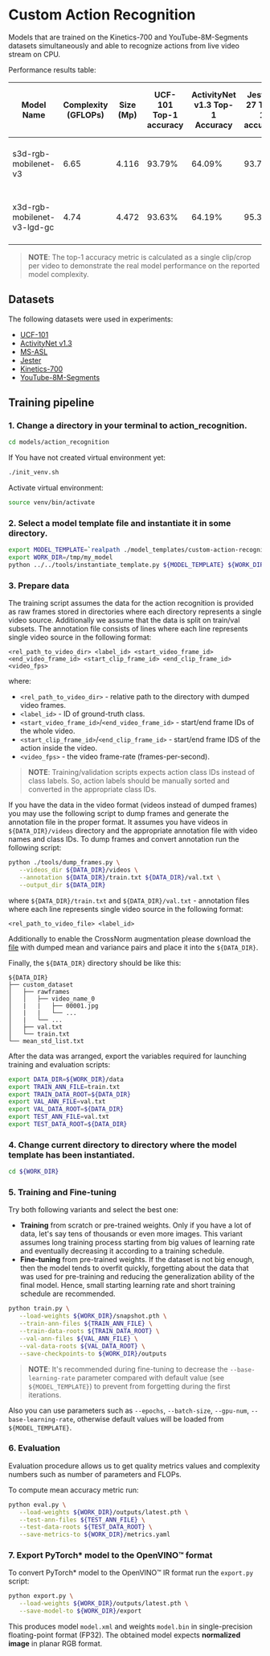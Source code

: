 # Custom Action Recognition

Models that are trained on the Kinetics-700 and YouTube-8M-Segments datasets simultaneously and able to recognize actions from live video stream on CPU.

Performance results table:

| Model Name                  | Complexity (GFLOPs) | Size (Mp) | UCF-101 Top-1 accuracy | ActivityNet v1.3 Top-1 Accuracy | Jester-27 Top-1 accuracy | MS-ASL-1000 Top-1 accuracy | Links                                                                                                                                                                                                                                                              |
| --------------------------- | ------------------- | --------- | ---------------------- | ------------------------------- | ------------------------ | -------------------------- | ------------------------------------------------------------------------------------------------------------------------------------------------------------------------------------------------------------------------------------------------------------------ |
| s3d-rgb-mobilenet-v3        | 6.65                | 4.116     | 93.79%                 | 64.09%                          | 93.79%                   | 41.20%                     | [model template](s3d-rgb-mobilenet-v3/template.yaml), [kinetics-700 snapshot](https://storage.openvinotoolkit.org/repositories/openvino_training_extensions/models/custom_action_recognition/s3d-mobilenetv3-large-kinetics700.pth)                                |
| x3d-rgb-mobilenet-v3-lgd-gc | 4.74                | 4.472     | 93.63%                 | 64.19%                          | 95.36%                   | 20.60%                     | [model template](x3d-rgb-mobilenet-v3-lgd-gc/template.yaml), [kinetics-700 snapshot](https://storage.openvinotoolkit.org/repositories/openvino_training_extensions/models/custom_action_recognition/x3d-mobilenetv3-large-kinetics700-youtube8msegments-fixed.pth) |

> **NOTE**: The top-1 accuracy metric is calculated as a single clip/crop per video to demonstrate the real model performance on the reported model complexity.

## Datasets

The following datasets were used in experiments:
* [UCF-101](https://export.arxiv.org/abs/1212.0402)
* [ActivityNet v1.3](http://activity-net.org/download.html)
* [MS-ASL](https://www.microsoft.com/en-us/research/project/ms-asl/#!downloads)
* [Jester](https://20bn.com/datasets/jester)
* [Kinetics-700](https://deepmind.com/research/open-source/kinetics)
* [YouTube-8M-Segments](https://research.google.com/youtube8m)

## Training pipeline

### 1. Change a directory in your terminal to action_recognition.

```bash
cd models/action_recognition
```
If You have not created virtual environment yet:
```bash
./init_venv.sh
```
Activate virtual environment:
```bash
source venv/bin/activate
```

### 2. Select a model template file and instantiate it in some directory.

```bash
export MODEL_TEMPLATE=`realpath ./model_templates/custom-action-recognition/s3d-rgb-mobilenet-v3/template.yaml`
export WORK_DIR=/tmp/my_model
python ../../tools/instantiate_template.py ${MODEL_TEMPLATE} ${WORK_DIR}
```

### 3. Prepare data

The training script assumes the data for the action recognition is provided as raw frames stored in directories where each directory represents a single video source.
Additionally we assume that the data is split on train/val subsets.
The annotation file consists of lines where each line represents single video source in the following format:
```
<rel_path_to_video_dir> <label_id> <start_video_frame_id> <end_video_frame_id> <start_clip_frame_id> <end_clip_frame_id> <video_fps>
```

where:
* `<rel_path_to_video_dir>` - relative path to the directory with dumped video frames.
* `<label_id>` - ID of ground-truth class.
* `<start_video_frame_id>`/`<end_video_frame_id>` - start/end frame IDs of the whole video.
* `<start_clip_frame_id>`/`<end_clip_frame_id>` - start/end frame IDS of the action inside the video.
* `<video_fps>` - the video frame-rate (frames-per-second).

> **NOTE**: Training/validation scripts expects action class IDs instead of class labels. So, action labels should be manually sorted and converted in the appropriate class IDs.

If you have the data in the video format (videos instead of dumped frames) you may use the following script to dump frames and generate the annotation file in the proper format.
It assumes you have videos in `${DATA_DIR}/videos` directory and the appropriate annotation file with video names and class IDs.
To dump frames and convert annotation run the following script:

```bash
python ./tools/dump_frames.py \
   --videos_dir ${DATA_DIR}/videos \
   --annotation ${DATA_DIR}/train.txt ${DATA_DIR}/val.txt \
   --output_dir ${DATA_DIR}
```

where `${DATA_DIR}/train.txt` and `${DATA_DIR}/val.txt` - annotation files where each line represents single video source in the following format:

```
<rel_path_to_video_file> <label_id>
```

Additionally to enable the CrossNorm augmentation please download the [file](https://storage.openvinotoolkit.org/repositories/openvino_training_extensions/models/custom_action_recognition/mean_std_list.txt) with dumped mean and variance pairs and place it into the `${DATA_DIR}`.

Finally, the `${DATA_DIR}` directory should be like this:

```
${DATA_DIR}
├── custom_dataset
│   ├── rawframes
│   │   ├── video_name_0
│   |   |   ├── 00001.jpg
│   |   |   └── ...
│   |   └── ...
│   ├── val.txt
│   └── train.txt
└── mean_std_list.txt
```

After the data was arranged, export the variables required for launching training and evaluation scripts:

```bash
export DATA_DIR=${WORK_DIR}/data
export TRAIN_ANN_FILE=train.txt
export TRAIN_DATA_ROOT=${DATA_DIR}
export VAL_ANN_FILE=val.txt
export VAL_DATA_ROOT=${DATA_DIR}
export TEST_ANN_FILE=val.txt
export TEST_DATA_ROOT=${DATA_DIR}
```

### 4. Change current directory to directory where the model template has been instantiated.

```bash
cd ${WORK_DIR}
```

### 5. Training and Fine-tuning

Try both following variants and select the best one:

* **Training** from scratch or pre-trained weights. Only if you have a lot of data, let's say tens of thousands or even more images. This variant assumes long training process starting from big values of learning rate and eventually decreasing it according to a training schedule.
* **Fine-tuning** from pre-trained weights. If the dataset is not big enough, then the model tends to overfit quickly, forgetting about the data that was used for pre-training and reducing the generalization ability of the final model. Hence, small starting learning rate and short training schedule are recommended.

```bash
python train.py \
   --load-weights ${WORK_DIR}/snapshot.pth \
   --train-ann-files ${TRAIN_ANN_FILE} \
   --train-data-roots ${TRAIN_DATA_ROOT} \
   --val-ann-files ${VAL_ANN_FILE} \
   --val-data-roots ${VAL_DATA_ROOT} \
   --save-checkpoints-to ${WORK_DIR}/outputs
```

> **NOTE**: It's recommended during fine-tuning to decrease the `--base-learning-rate` parameter compared with default value (see `${MODEL_TEMPLATE}`) to prevent from forgetting during the first iterations.

Also you can use parameters such as `--epochs`, `--batch-size`, `--gpu-num`, `--base-learning-rate`, otherwise default values will be loaded from `${MODEL_TEMPLATE}`.

### 6. Evaluation

Evaluation procedure allows us to get quality metrics values and complexity numbers such as number of parameters and FLOPs.

To compute mean accuracy metric run:

```bash
python eval.py \
   --load-weights ${WORK_DIR}/outputs/latest.pth \
   --test-ann-files ${TEST_ANN_FILE} \
   --test-data-roots ${TEST_DATA_ROOT} \
   --save-metrics-to ${WORK_DIR}/metrics.yaml
```

### 7. Export PyTorch\* model to the OpenVINO™ format

To convert PyTorch\* model to the OpenVINO™ IR format run the `export.py` script:

```bash
python export.py \
   --load-weights ${WORK_DIR}/outputs/latest.pth \
   --save-model-to ${WORK_DIR}/export
```

This produces model `model.xml` and weights `model.bin` in single-precision floating-point format
(FP32). The obtained model expects **normalized image** in planar RGB format.
